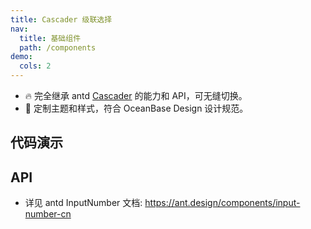 ```yaml
---
title: Cascader 级联选择
nav:
  title: 基础组件
  path: /components
demo:
  cols: 2
---
```


- 🔥 完全继承 antd [Cascader](https://ant.design/components/cascader-cn) 的能力和 API，可无缝切换。
- 💄 定制主题和样式，符合 OceanBase Design 设计规范。

## 代码演示

<!-- prettier-ignore -->
<code src="./demo/basic.tsx" title="基本"></code>
<code src="./demo/multiple.tsx" title="多选"></code>

## API

- 详见 antd InputNumber 文档: https://ant.design/components/input-number-cn
